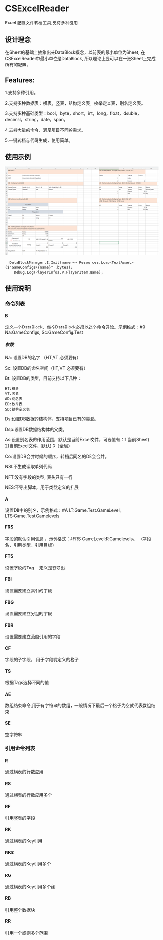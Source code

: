 # CSExcelReader
Excel 配置文件转档工具,支持多种引用

## 设计理念
在Sheet的基础上抽象出来DataBlock概念，以前表的最小单位为Sheet, 在CSExcelReader中最小单位是DataBlock, 所以理论上是可以在一张Sheet上完成所有的配置。

## Features:
1.支持多种引用。

2.支持多种数据表：横表，竖表，结构定义表，枚举定义表，别名定义表。

3.支持多种基础类型：bool，byte，short，int，long，float，double，decimal，string，date，span。

4.支持大量的命令，满足项目不同的需求。

5.一键转档与代码生成，使用简单。

## 使用示例
![example](https://github.com/UpdateSelf/CSExcelReader/blob/main/Pic/example.png)

      DataBlockManager.I.Init(name => Resources.Load<TextAsset>($"GameConfigs/{name}").bytes);
        Debug.Log(PlayerInfos.V.PlayerItem.Name);

## 使用说明

### 命令列表
#### B
定义一个DataBlock，每个DataBlock必须以这个命令开始。示例格式：#B Na:GameConfigs, Sc:GameConfig.Test
##### 参数
Na: 设置DB的名字 （HT,VT 必须要有）

Sc: 设置DB的命名空间（HT,VT 必须要有）

Bt: 设置DB的类型，目前支持以下几种：
    
    HT:横表
    VT:竖表
    AD:别名表
    ED:枚举表
    SD:结构定义表
Ds:设置DB数据的结构体，支持项目已有的类型。

Dsp:设置DB数据结构体的父类。

As:设置别名表的作用范围，默认是当前Excel文件，可选值有：1(当前Sheet) 2(当前Excel文件，默认) 3（全局）

Co:设置DB合并时候的顺序，转档后同名的DB会合并。

NSI:不生成读取单列代码

NFT:没有字段的类型, 表头只有一行

NES:不导出脚本，用于类型定义的扩展


#### A
设置DB中的别名，示例格式：#A LT:Game.Test.GameLevel, LTS:Game.Test.Gamelevels

#### FRS 
字段的默认引用信息 ，示例格式：#FRS GameLevel:R Gamelevels。
（字段名，引用类型，引用目标）

#### FTS
设置字段的Tag ，定义是否导出

#### FBI
设置需要建立索引的字段

#### FBG
设置需要建立分组的字段

#### FBR
设置需要建立范围引用的字段

#### CF
字段的子字段， 用于字段明定义的格子

#### TS
根据Tags选择不同的值 

#### AE
数组结束命令,用于有字符串的数组，一般情况下最后一个格子为空就代表数组结束

#### SE
空字符串

### 引用命令列表

#### R
通过横表的行数应用

#### RS
通过横表的行数应用多个

#### RF
引用竖表的字段

#### RK
通过横表的Key引用

#### RKS
通过横表的Key引用多个

#### RG
通过横表的Key引用多个组

#### RB
引用整个数据块

#### RR
引用一个或则多个范围